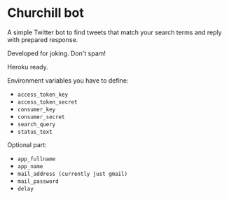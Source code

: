 # Churchill bot

A simple Twitter bot to find tweets that match your search terms and reply with prepared response.

Developed for joking. Don't spam!

Heroku ready.

Environment variables you have to define:
- `access_token_key`
- `access_token_secret`
- `consumer_key`
- `consumer_secret`
- `search_query`
- `status_text`

Optional part:
- `app_fullname`
- `app_name`
- `mail_address (currently just gmail)`
- `mail_password`
- `delay`
